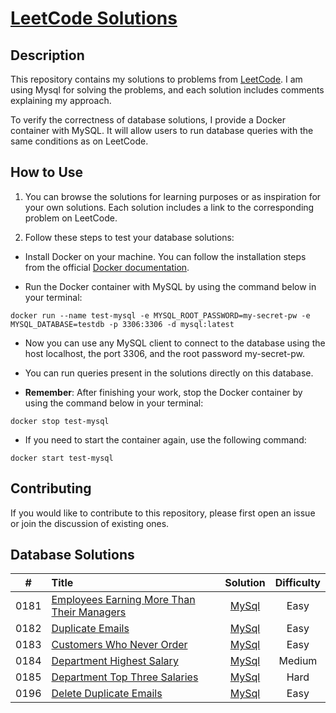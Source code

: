 # [LeetCode Solutions](https://github.com/sdimon13/leetCode)

## Description

This repository contains my solutions to problems from [LeetCode](https://leetcode.com/). I am using Mysql for solving
the
problems, and each solution includes comments explaining my approach.

To verify the correctness of database solutions, I provide a Docker container with MySQL. It will allow users to run
database queries with the same conditions as on LeetCode.

## How to Use

1. You can browse the solutions for learning purposes or as inspiration for your own solutions. Each solution includes a
   link to the corresponding problem on LeetCode.

2. Follow these steps to test your database solutions:

- Install Docker on your machine. You can follow the installation steps from the
  official [Docker documentation](https://docs.docker.com/get-docker/).

- Run the Docker container with MySQL by using the command below in your terminal:

`docker run --name test-mysql -e MYSQL_ROOT_PASSWORD=my-secret-pw -e MYSQL_DATABASE=testdb -p 3306:3306 -d mysql:latest`

- Now you can use any MySQL client to connect to the database using the host localhost, the port 3306, and the root
  password my-secret-pw.

- You can run queries present in the solutions directly on this database.

- **Remember**: After finishing your work, stop the Docker container by using the command below in your terminal:

`docker stop test-mysql`

- If you need to start the container again, use the following command:

`docker start test-mysql`

## Contributing

If you would like to contribute to this repository, please first open an issue or join the discussion of existing ones.

## Database Solutions

|  #   | Title                                                                                                                   |                      Solution                       | Difficulty |
|:----:|:------------------------------------------------------------------------------------------------------------------------|:---------------------------------------------------:|:----------:|
| 0181 | [Employees Earning More Than Their Managers](https://leetcode.com/problems/employees-earning-more-than-their-managers/) | [MySql](employees-earning-more-than-their-managers) |    Easy    |
| 0182 | [Duplicate Emails](https://leetcode.com/problems/duplicate-emails/)                                                     |              [MySql](duplicate-emails)              |    Easy    |
| 0183 | [Customers Who Never Order](https://leetcode.com/problems/customers-who-never-order/)                                   |         [MySql](customers-who-never-order)          |    Easy    |
| 0184 | [Department Highest Salary](https://leetcode.com/problems/department-highest-salary/)                                   |         [MySql](department-highest-salary)          |   Medium   |
| 0185 | [Department Top Three Salaries](https://leetcode.com/problems/department-top-three-salaries/)                           |       [MySql](department-top-three-salaries)        |    Hard    |
| 0196 | [Delete Duplicate Emails](https://leetcode.com/problems/delete-duplicate-emails/)                                       |          [MySql](delete-duplicate-emails)           |    Easy    |
